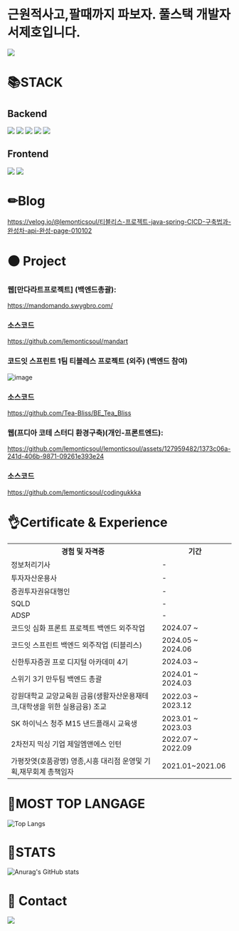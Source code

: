# **근원적사고,팔때까지 파보자. 풀스택 개발자 서제호입니다.**




<a href="https://hits.seeyoufarm.com"><img src="https://hits.seeyoufarm.com/api/count/incr/badge.svg?url=https%3A%2F%2Fgithub.com%2Flemonticsoul&count_bg=%233DBCC8&title_bg=%23555555&icon=&icon_color=%23E7E7E7&title=hits&edge_flat=false"/></a>




# 📚STACK

## Backend
<img src="https://img.shields.io/badge/spring boot-6DB33F?style=for-the-badge&logo=spring boot&logoColor=white"> <img src="https://img.shields.io/badge/python -3776AB?style=for-the-badge&logo=python&logoColor=white"> <img src="https://img.shields.io/badge/pytorch-EE4C2C?style=for-the-badge&logo=pytorch&logoColor=white"> <img src="https://img.shields.io/badge/R-276DC3?style=for-the-badge&logo=R&logoColor=white"> <img src="https://img.shields.io/badge/mariadb-1F305F?style=for-the-badge&logo=mariadb&logoColor=white"> 

## Frontend
<img src="https://img.shields.io/badge/react-61DAFB?style=for-the-badge&logo=react&logoColor=white"> <img src="https://img.shields.io/badge/javascript-F7DF1E?style=for-the-badge&logo=javascript&logoColor=white"> 


# ✏Blog


https://velog.io/@lemonticsoul/티블리스-프로젝트-java-spring-CICD-구축법과-완성차-api-완성-page-010102

# ⚫ Project

### 웹[만다라트프로젝트] (백엔드총괄):
https://mandomando.swygbro.com/

### 소스코드
https://github.com/lemonticsoul/mandart

### 코드잇 스프린트 1팀 티블레스 프로젝트 (외주) (백엔드 참여)

![image](https://github.com/lemonticsoul/lemonticsoul/assets/127959482/1ab2833e-b728-44f6-8618-67ebf6508907)

### 소스코드

https://github.com/Tea-Bliss/BE_Tea_Bliss

### 웹(프디아 코테 스터디 환경구축)(개인-프론트엔드):


https://github.com/lemonticsoul/lemonticsoul/assets/127959482/1373c06a-241d-406b-9871-09261e393e24


### 소스코드
https://github.com/lemonticsoul/codingukkka


# 👌Certificate & Experience

<table>
  <tr>
    <th>경험 및 자격증</th>
    <th>기간</th>
  </tr>
  <tr>
    <td>정보처리기사</td>
    <td>-</td>
  </tr>
  <tr>
    <td>투자자산운용사</td>
    <td>-</td>
  </tr>
  <tr>
    <td>증권투자권유대행인</td>
    <td>-</td>
  </tr>
  <tr>
    <td>SQLD</td>
    <td>-</td>
  </tr>
  <tr>
    <td>ADSP</td>
    <td>-</td>
  </tr>
  <tr>
    <td>코드잇 심화 프론트 프로젝트 백엔드 외주작업</td>
    <td>2024.07 ~ </td>
  </tr>
  <tr>
    <td>코드잇 스프린트 백엔드 외주작업 (티블리스)</td>
    <td>2024.05 ~ 2024.06</td>
  </tr>
  <tr>
    <td>신한투자증권 프로 디지털 아카데미 4기</td>
    <td>2024.03 ~ </td>
  </tr>
   <tr>
    <td>스위기 3기 만두팀 백엔드 총괄</td>
    <td>2024.01 ~ 2024.03</td>
  </tr>
  <tr>
    <td>강원대학교 교양교육원 금융(생활자산운용재테크,대학생을 위한 실용금융) 조교</td>
    <td>2022.03 ~ 2023.12</td>
  </tr>
  <tr>
    <td>SK 하이닉스 청주 M15 낸드플래시 교육생 </td>
    <td>2023.01 ~ 2023.03</td>
  </tr>
  <tr>
    <td>2차전지 믹싱 기업 제일엠앤에스 인턴</td>
    <td>2022.07 ~ 2022.09</td>
  </tr>
  <tr>
    <td>가평잣엿(호품광명) 영종,시흥 대리점 운영및 기획,재무회계 총책임자</td>
    <td>2021.01~2021.06</td>
  </tr>
</table>


# 📍MOST TOP LANGAGE

![Top Langs](https://github-readme-stats.vercel.app/api/top-langs/?username=lemonticsoul&layout=compact&theme=dracula)


# 💁STATS

![Anurag's GitHub stats](https://github-readme-stats.vercel.app/api?username=lemonticsoul&show_icons=true&theme=dracula)


# 🙏 Contact
<a href="mailto:sjho714@naver.com">
   <img src="https://img.shields.io/badge/Gmail-d14836?style=flat-square&logo=Gmail&logoColor=white&link=sjho714@naver.com"/>
</a>

